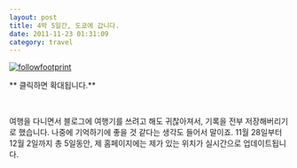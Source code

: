 ```yaml
---
layout: post
title: 4박 5일간, 도쿄에 갑니다.
date: 2011-11-23 01:31:09
category: travel
---
```


[![](http://si.mpli.st/wp-content/uploads/2011/11/followfootprint.png "followfootprint")](http://si.mpli.st/wp-content/uploads/2011/11/followfootprint.png)

** 클릭하면 확대됩니다.**

&nbsp;

여행을 다니면서 블로그에 여행기를 쓰려고 해도 귀찮아져서, 기록을 전부 저장해버리기로 했습니다. 나중에 기억하기에 좋을 것 같다는 생각도 들어서 말이죠. 11월 28일부터 12월 2일까지 총 5일동안, 제 홈페이지에는 제가 있는 위치가 실시간으로 업데이트됩니다.

